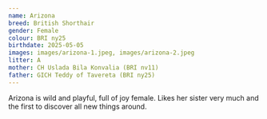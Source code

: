```yaml
---
name: Arizona
breed: British Shorthair
gender: Female
colour: BRI ny25
birthdate: 2025-05-05
images: images/arizona-1.jpeg, images/arizona-2.jpeg
litter: A
mother: CH Uslada Bila Konvalia (BRI nv11)
father: GICH Teddy of Tavereta (BRI ny25)
---
```


Arizona is wild and playful, full of joy female. Likes her sister very much and the first to discover all new things around.
